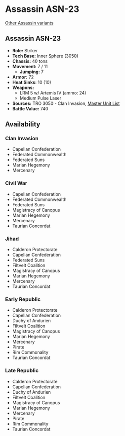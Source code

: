 # Assassin ASN-23

[Other Assassin variants](../assassin.md)

## Assassin ASN-23
- **Role:** Striker
- **Tech Base:** Inner Sphere (3050)
- **Chassis:** 40 tons
- **Movement:** 7 / 11
  - **Jumping:** 7
- **Armor:** 72
- **Heat Sinks:** 10 (10)
- **Weapons:**
  - LRM 5 w/ Artemis IV (ammo: 24)
  - Medium Pulse Laser
- **Sources:** TRO 3050 - Clan Invasion, [Master Unit List](http://masterunitlist.info/Unit/Details/128/assassin-asn-23)
- **Battle Value:** 740

## Availability

### Clan Invasion
- Capellan Confederation
- Federated Commonwealth
- Federated Suns
- Marian Hegemony
- Mercenary

### Civil War
- Capellan Confederation
- Federated Commonwealth
- Federated Suns
- Magistracy of Canopus
- Marian Hegemony
- Mercenary
- Taurian Concordat

### Jihad
- Calderon Protectorate
- Capellan Confederation
- Federated Suns
- Filtvelt Coalition
- Magistracy of Canopus
- Marian Hegemony
- Mercenary
- Taurian Concordat

### Early Republic
- Calderon Protectorate
- Capellan Confederation
- Duchy of Andurien
- Filtvelt Coalition
- Magistracy of Canopus
- Marian Hegemony
- Mercenary
- Pirate
- Rim Commonality
- Taurian Concordat

### Late Republic
- Calderon Protectorate
- Capellan Confederation
- Duchy of Andurien
- Filtvelt Coalition
- Magistracy of Canopus
- Marian Hegemony
- Mercenary
- Pirate
- Rim Commonality
- Taurian Concordat

